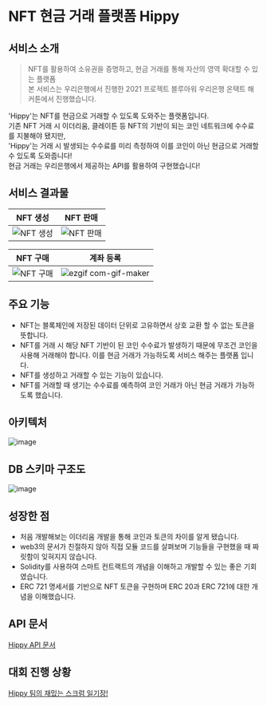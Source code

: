 # NFT 현금 거래 플랫폼 Hippy

## 서비스 소개

> NFT를 활용하여 소유권을 증명하고, 현금 거래를 통해 자산의 영역 확대할 수 있는 플랫폼</br>
> 본 서비스는 우리은행에서 진행한 2021 프로젝트 블루아워 우리은행 온택트 해커톤에서 진행했습니다.

'Hippy'는 NFT를 현금으로 거래할 수 있도록 도와주는 플랫폼입니다.</br>
기존 NFT 거래 시 이더리움, 클레이튼 등 NFT의 기반이 되는 코인 네트워크에 수수료를 지불해야 됐지만,</br>
'Hippy'는 거래 시 발생되는 수수료를 미리 측정하여 이를 코인이 아닌 현금으로 거래할 수 있도록 도와줍니다!</br>
현금 거래는 우리은행에서 제공하는 API를 활용하여 구현했습니다!

## 서비스 결과물

| NFT 생성                                                                                                               | NFT 판매                                                                                                              |
| ---------------------------------------------------------------------------------------------------------------------- | --------------------------------------------------------------------------------------------------------------------- |
| ![NFT 생성](https://user-images.githubusercontent.com/28949165/128898014-9a99c8d5-4a86-45b9-ac49-1217fdfb46f3.gif) | ![NFT 판매](https://user-images.githubusercontent.com/28949165/128898118-1ada994a-e8b0-480f-b93a-c682f2ae6baa.gif) |

| NFT 구매                                                                                                             | 계좌 등록                                                                                                                     |
| -------------------------------------------------------------------------------------------------------------------- | ----------------------------------------------------------------------------------------------------------------------------- |
| ![NFT 구매](https://user-images.githubusercontent.com/28949165/128898089-1a32d803-48c9-4fe7-aaff-c765e140ddae.gif) | ![ezgif com-gif-maker](https://user-images.githubusercontent.com/28949165/128902693-47fd5ace-050a-4052-b0ef-c27ab9314cda.gif) |

## 주요 기능

- NFT는 블록체인에 저장된 데이터 단위로 고유하면서 상호 교환 할 수 없는 토큰을 뜻합니다.
- NFT를 거래 시 해당 NFT 기반이 된 코인 수수료가 발생하기 때문에 무조건 코인을 사용해 거래해야 합니다. 이를 현금 거래가 가능하도록 서비스 해주는 플랫폼 입니다.
- NFT를 생성하고 거래할 수 있는 기능이 있습니다.
- NFT를 거래할 때 생기는 수수료를 예측하여 코인 거래가 아닌 현금 거래가 가능하도록 했습니다.

## 아키텍처

![image](https://user-images.githubusercontent.com/28949165/128898951-a197c6e8-419b-48d5-92a3-db9664cc4875.png)

## DB 스키마 구조도

![image](https://user-images.githubusercontent.com/28949165/128898831-d655d6d9-d795-46c3-b144-50386688a68f.png)

## 성장한 점

- 처음 개발해보는 이더리움 개발을 통해 코인과 토큰의 차이를 알게 됐습니다.
- web3의 문서가 친절하지 않아 직접 모듈 코드를 살펴보며 기능들을 구현했을 때 짜릿함이 잊혀지지 않습니다.
- Solidity를 사용하여 스마트 컨트랙트의 개념을 이해하고 개발할 수 있는 좋은 기회였습니다.
- ERC 721 명세서를 기반으로 NFT 토큰을 구현하며 ERC 20과 ERC 721에 대한 개념을 이해했습니다.

## API 문서

[Hippy API 문서](https://documenter.getpostman.com/view/10355195/Tzz4RziR)

## 대회 진행 상황

[Hippy 팀의 재밌는 스크럼 일기장!](https://github.com/woori-hippy/hippy_scrum)
